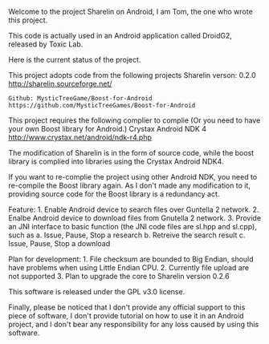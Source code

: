 Welcome to the project Sharelin on Android, I am Tom, the one who wrote this project.

This code is actually used in an Android application called DroidG2, released by Toxic Lab.

Here is the current status of the project.

This project adopts code from the following projects
	Sharelin verson: 0.2.0
	http://sharelin.sourceforge.net/ 

	Github: MysticTreeGame/Boost-for-Android
	https://github.com/MysticTreeGames/Boost-for-Android
	
This project requires the following complier to complie (Or you need to have your own Boost library for Android.)
	Crystax Android NDK 4
	http://www.crystax.net/android/ndk-r4.php

The modification of Sharelin is in the form of source code, 
while the boost library is complied into libraries using the Crystax Android NDK4.

If you want to re-complie the project using other Android NDK, you need to re-compile the Boost library again.
As I don't made any modification to it, providing source code for the Boost library is a redundancy act.

Feature:
	1. Enable Android device to search files over Guntella 2 network.
	2. Enalbe Android device to download files from Gnutella 2 network.
	3. Provide an JNI interface to basic function (the JNI code files are sl.hpp and sl.cpp), such as
		a. Issue, Pause, Stop a research
		b. Retreive the search result
		c. Issue, Pause, Stop a download
	
Plan for development:
	1. File checksum are bounded to Big Endian, should have problems when using Little Endian CPU.
	2. Currently file upload are not supported
	3. Plan to upgrade the core to Sharelin version 0.2.6

This software is released under the GPL v3.0 license.

Finally, please be noticed that I don't provide any official support to this piece of software, 
I don't provide tutorial on how to use it in an Android project, and I don't bear any responsibility
for any loss caused by using this software.